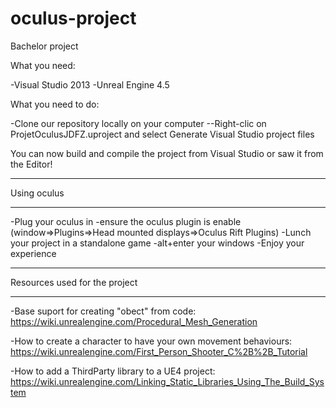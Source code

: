 oculus-project
==============

Bachelor project

What you need:

-Visual Studio 2013 
-Unreal Engine 4.5

What you need to do:

-Clone our repository locally on your computer
--Right-clic on ProjetOculusJDFZ.uproject and select Generate Visual Studio project files

You can now build and compile the project from Visual Studio or saw it from the Editor!

***********************
Using oculus
***********************
-Plug your oculus in
-ensure the oculus plugin is enable (window=>Plugins=>Head mounted displays=>Oculus Rift Plugins)
-Lunch your project in a standalone game
-alt+enter your windows
-Enjoy your experience

***********************
Resources used for the project
***********************
-Base suport for creating "obect" from code:
https://wiki.unrealengine.com/Procedural_Mesh_Generation

-How to create a character to have your own movement behaviours:
https://wiki.unrealengine.com/First_Person_Shooter_C%2B%2B_Tutorial

-How to add a ThirdParty library to a UE4 project:
https://wiki.unrealengine.com/Linking_Static_Libraries_Using_The_Build_System
